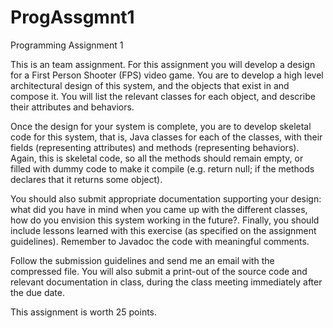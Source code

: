 ProgAssgmnt1
============
Programming Assignment 1

This is an team assignment. For this assignment you will develop a design for a First Person Shooter (FPS) video game. You are to develop a high level architectural design of this system, and the objects that exist in and compose it. You will list the relevant classes for each object, and describe their attributes and behaviors.

Once the design for your system is complete, you are to develop skeletal code for this system, that is, Java classes for each of the classes, with their fields (representing attributes) and methods (representing behaviors). Again, this is skeletal code, so all the methods should remain empty, or filled with dummy code to make it compile (e.g. return null; if the methods declares that it returns some object).

You should also submit appropriate documentation supporting your design: what did you have in mind when you came up with the different classes, how do you envision this system working in the future?. Finally, you should include lessons learned with this exercise (as specified on the assignment guidelines). Remember to Javadoc the code with meaningful comments.

Follow the submission guidelines and send me an email with the compressed file. You will also submit a print-out of the source code and relevant documentation in class, during the class meeting immediately after the due date.

This assignment is worth 25 points.
